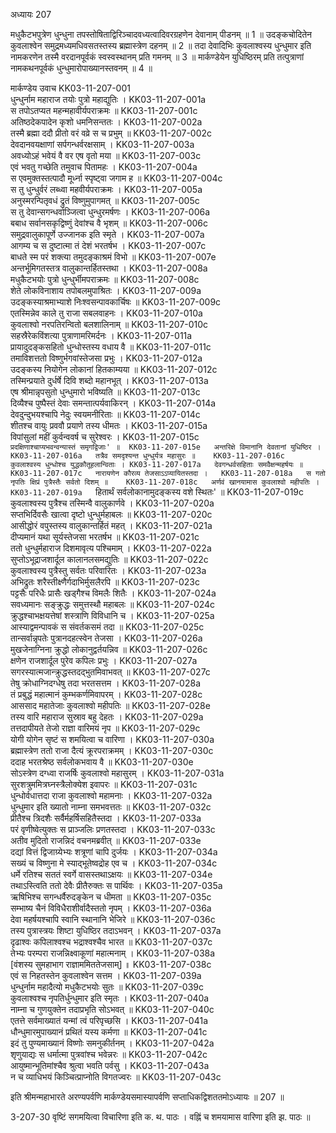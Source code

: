 अध्यायः 207

मधुकैटभपुत्रेण धुन्धुना तपस्तोषिताद्विरिञ्चादवध्यत्वादिवरग्रहणेन देवानाम् पीडनम् ॥ 1 ॥ उदङ्कचोदितेन कुवलाश्वेन समुद्रमध्यमधिवसतस्तस्य ब्रह्मास्त्रेण दहनम् ॥ 2 ॥ तदा देवादिभिः कुवलाश्वस्य धुन्धुमार इति नामकरणेन तस्मै वरदानपूर्वकं स्वस्वस्थानम् प्रति गमनम् ॥ 3 ॥ मार्कण्डेयेन युधिष्ठिरम् प्रति तत्पुत्राणां नामकथनपूर्वकं धुन्धुमारोपाख्यानस्तवनम् ॥ 4 ॥

मार्कण्डेय उवाच 	KK03-11-207-001  
धुन्धुर्नाम महाराज तयोः पुत्रो महाद्युतिः ।	KK03-11-207-001a  
स तपोऽतप्यत महन्महावीर्यपराक्रमः ॥	KK03-11-207-001c  
अतिष्ठदेकपादेन कृशो धमनिसन्ततः ।	KK03-11-207-002a  
तस्मै ब्रह्मा ददौ प्रीतो वरं वव्रे स च प्रभुम् ॥	KK03-11-207-002c  
देवदानवयक्षाणां सर्पगन्धर्वरक्षसाम् ।	KK03-11-207-003a  
अवध्योऽहं भवेयं वै वर एष वृतो मया ॥	KK03-11-207-003c  
एवं भवतु गच्छेति तमुवाच पितामहः ।	KK03-11-207-004a  
स एवमुक्तस्तत्पादौ मूर्ध्ना स्पृष्ट्वा जगाम ह ॥	KK03-11-207-004c  
स तु धुन्धुर्वरं लब्ध्वा महवीर्यपराक्रमः ।	KK03-11-207-005a  
अनुस्मरन्पितृवधं द्रुतं विष्णुमुपागमत् ॥	KK03-11-207-005c  
स तु देवान्सगन्धर्वाञ्जित्वा धुन्धुरमर्षणः ।	KK03-11-207-006a  
बबाध सर्वानसकृद्विष्णुं देवांश्च वै भृशम् ॥	KK03-11-207-006c  
समुद्रवालुकापूर्णे उज्जानक इति स्मृते ।	KK03-11-207-007a  
आगम्य च स दुष्टात्मा तं देशं भरतर्षभ ।	KK03-11-207-007c  
बाधते स्म परं शक्त्या तमुदङ्काश्रमं विभो ॥	KK03-11-207-007e  
अन्तर्भूमिगतस्तत्र वालुकान्तर्हितस्तथा ।	KK03-11-207-008a  
मधुकैटभयोः पुत्रो धुन्धुर्भीमपराक्रमः ॥	KK03-11-207-008c  
शेते लोकविनाशाय तपोबलमुपाश्रितः ।	KK03-11-207-009a  
उदङ्कस्याश्रमाभ्याशे निःश्वसन्पावकार्चिषः ॥	KK03-11-207-009c  
एतस्मिन्नेव काले तु राजा सबलवाहनः ।	KK03-11-207-010a  
कुवलाश्वो नरपतिरन्वितो बलशालिनाम् ॥	KK03-11-207-010c  
सहस्रैरेकविंशत्या पुत्राणामरिमर्दनः ।	KK03-11-207-011a  
प्रायादुदङ्कसहितो धुन्धोस्तस्य वधाय वै ॥	KK03-11-207-011c  
तमाविशत्ततो विष्णुर्भगवांस्तेजसा प्रभुः ।	KK03-11-207-012a  
उदङ्कस्य नियोगेन लोकानां हितकाम्यया ॥	KK03-11-207-012c  
तस्मिन्प्रयाते दुर्धर्षे दिवि शब्दो महानभूत् ।	KK03-11-207-013a  
एष श्रीमान्नृपसुतो धुन्धुमारो भविष्यति ॥	KK03-11-207-013c  
दिव्यैश्च पुष्पैस्तं देवाः समन्तात्पर्यवाकिरन् ।	KK03-11-207-014a  
देवदुन्दुभयश्चापि नेदुः स्वयमनीरिताः ॥	KK03-11-207-014c  
शीतश्च वायुः प्रववौ प्रयाणे तस्य धीमतः ।	KK03-11-207-015a  
विपांसुलां महीं कुर्वन्ववर्ष च सुरेश्वरः ।	KK03-11-207-015c  
`प्रदक्षिणाश्चाप्यभवन्वन्यास्तं समृगद्विजाः' ॥	KK03-11-207-015e  
अन्तरिक्षे विमानानि देवतानां युधिष्ठिर ।	KK03-11-207-016a  
तत्रैव समदृश्यन्त धुन्धुर्यत्र महासुरः ॥	KK03-11-207-016c  
कुवलाश्वस्य धुन्धोश्च युद्धकौतूहलान्विताः ।	KK03-11-207-017a  
देवगन्धर्वसहिताः समवैक्षन्महर्षयः ॥	KK03-11-207-017c  
नारायणेन कौरव्य तेजसाऽऽप्यायितस्तदा ।	KK03-11-207-018a  
स गतो नृपतिः क्षिप्रं पुत्रैस्तैः सर्वतो दिशम् ॥	KK03-11-207-018c  
अर्णवं खानयामास कुवलाश्वो महीपतिः ।	KK03-11-207-019a  
`हितार्थं सर्वलोकानामुदङ्कस्य वशे स्थितः' ॥	KK03-11-207-019c  
कुवलाश्वस्य पुत्रैश्च तस्मिन्वै वालुकार्णवे ।	KK03-11-207-020a  
सप्तभिर्दिवसैः खात्वा दृष्टो धुन्धुर्महाबलः ॥	KK03-11-207-020c  
आसीद्धोरं वपुस्तस्य वालुकान्तर्हितं महत् ।	KK03-11-207-021a  
दीप्यमानं यथा सूर्यस्तेजसा भरतर्षभ ॥	KK03-11-207-021c  
ततो धुन्धुर्महाराज दिशमावृत्य पश्चिमाम् ।	KK03-11-207-022a  
सुप्तोऽभूद्राजशार्दूल कालानलसमद्युतिः ॥	KK03-11-207-022c  
कुवलाश्वस्य पुत्रैस्तु सर्वतः परिवारितः ।	KK03-11-207-023a  
अभिद्रुतः शरैस्तीक्ष्णैर्गदाभिर्मुसलैरपि ॥	KK03-11-207-023c  
पट्टसैः परिधैः प्रासैः खड्गैश्च विमलैः शितैः ।	KK03-11-207-024a  
सवध्यमानः सङ्क्रुद्धः समुत्तस्थौ महाबलः ॥	KK03-11-207-024c  
क्रुद्धश्चाभक्षयत्तेषां शस्त्राणि विविधानि च ।	KK03-11-207-025a  
आस्याद्वमन्पावकं स संवर्तकसमं तदा ॥	KK03-11-207-025c  
तान्सर्वान्नृपतेः पुत्रानदहत्स्वेन तेजसा ।	KK03-11-207-026a  
मुखजेनाग्निना क्रुद्धो लोकानुद्वर्तयन्निव ॥	KK03-11-207-026c  
क्षणेन राजशार्दूल पुरेव कपिलः प्रभुः ।	KK03-11-207-027a  
सगरस्यात्मजान्क्रुद्धस्तदद्भुतमिवाभवत् ॥	KK03-11-207-027c  
तेषु क्रोधाग्निदग्धेषु तदा भरतसत्तम ।	KK03-11-207-028a  
तं प्रबुद्धं महात्मानं कुम्भकर्णमिवापरम् ।	KK03-11-207-028c  
आससाद महातेजाः कुवलाश्वो महीपतिः ॥	KK03-11-207-028e  
तस्य वारि महाराज सुस्राव बहु देहतः ।	KK03-11-207-029a  
तत्तदापीयते तेजो राज्ञा वारिमयं नृप ॥	KK03-11-207-029c  
योगी योगेन सृष्टं स शमयित्वा च वारिणा ।	KK03-11-207-030a  
ब्रह्मास्त्रेण ततो राजा दैत्यं क्रूरपराक्रमम् ।	KK03-11-207-030c  
ददाह भरतश्रेष्ठ सर्वलोकभवाय वै ॥	KK03-11-207-030e  
सोऽस्त्रेण दग्ध्वा राजर्षिः कुवलाश्वो महासुरम् ।	KK03-11-207-031a  
सुरशत्रुममित्रघ्नस्त्रैलोक्येश इवापरः ॥	KK03-11-207-031c  
धुन्धोर्वधात्तदा राजा कुवलाश्वो महामनाः ।	KK03-11-207-032a  
धुन्धुमार इति ख्यातो नाम्ना समभवत्ततः ॥	KK03-11-207-032c  
प्रीतैश्च त्रिदशैः सर्वैर्महर्षिसहितैस्तदा ।	KK03-11-207-033a  
परं वृणीष्वेत्युक्तः स प्राञ्जलिः प्रणतस्तदा ।	KK03-11-207-033c  
अतीव मुदितो राजन्निदं वचनमब्रवीत् ॥	KK03-11-207-033e  
दद्यां वित्तं द्विजाग्र्येभ्यः शत्रूणां चापि दुर्जयः ।	KK03-11-207-034a  
सख्यं च विष्णुना मे स्याद्भूतेष्वद्रोह एव च ।	KK03-11-207-034c  
धर्मे रतिश्च सततं स्वर्गे वासस्तथाऽक्षयः ॥	KK03-11-207-034e  
तथाऽस्त्विति ततो देवैः प्रीतैरुक्तः स पार्थिवः ।	KK03-11-207-035a  
ऋषिभिश्च सगन्धर्वैरुदङ्केन च धीमता ॥	KK03-11-207-035c  
सम्भाष्य चैनं विविधैराशीर्वादैस्ततो नृपम् ।	KK03-11-207-036a  
देवा महर्षयश्चापि स्वानि स्थानानि भेजिरे ॥	KK03-11-207-036c  
तस्य पुत्रास्त्रयः शिष्टा युधिष्ठिर तदाऽभवन् ।	KK03-11-207-037a  
दृढाश्वः कपिलाश्वश्च भद्राश्वश्चैव भारत ॥	KK03-11-207-037c  
तेभ्यः परम्परा राजन्निक्ष्वाकूणां महात्मनाम् ।	KK03-11-207-038a  
[वंशस्य सुमहाभाग राज्ञाममिततेजसाम्] ॥	KK03-11-207-038c  
एवं स निहतस्तेन कुवलाश्वेन सत्तम ।	KK03-11-207-039a  
धुन्धुर्नाम महादैत्यो मधुकैटभयोः सुतः ॥	KK03-11-207-039c  
कुवलाश्वश्च नृपतिर्धुन्धुमार इति स्मृतः ।	KK03-11-207-040a  
नाम्ना च गुणयुक्तेन तदाप्रभृति सोऽभवत् ॥	KK03-11-207-040c  
एतत्ते सर्वमाख्यातं यन्मां त्वं परिपृच्छसि ।	KK03-11-207-041a  
धौन्धुमारमुपाख्यानं प्रथितं यस्य कर्मणा ॥	KK03-11-207-041c  
इदं तु पुण्यमाख्यानं विष्णोः समनुकीर्तनम् ।	KK03-11-207-042a  
शृणुयाद्यः स धर्मात्मा पुत्रवांश्च भवेन्नरः ॥	KK03-11-207-042c  
आयुष्मान्भूतिमांश्चैव श्रुत्वा भवति पर्वसु ।	KK03-11-207-043a  
न च व्याधिभयं किञ्चित्प्राप्नोति विगतज्वरः ॥	KK03-11-207-043c  

इति श्रीमन्महाभारते अरण्यपर्वणि मार्कण्डेयसमास्यापर्वणि सप्ताधिकद्विशततमोऽध्यायः ॥ 207 ॥

3-207-30 वृष्टिं सगमयित्वा विचारिणा इति क. थ. पाठः । वह्निं च शमयामास वारिणा इति झ. पाठः ॥
